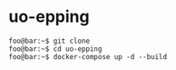 # uo-epping

```console
foo@bar:~$ git clone
foo@bar:~$ cd uo-epping
foo@bar:~$ docker-compose up -d --build

```
